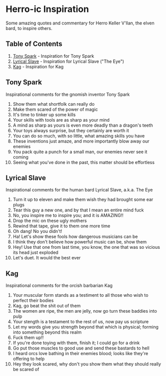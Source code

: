 # Herro-ic Inspiration

Some amazing quotes and commentary for Herro Keller V'llan, the elven bard, to inspire others.


## Table of Contents

1. [Tony Spark](#tony-spark) - Inspiration for Tony Spark
2. [Lyrical Slave](#lyrical-slave) - Inspiration for Lyrical Slave ("The Eye")
3. [Kag](#kag) - Inspiration for Kag


## Tony Spark

Inspirational comments for the gnomish inventor Tony Spark

1. Show them what shortfolk can really do
2. Make them scared of the power of magic
3. It's time to tinker up some kills
4. Your skills with tools are as sharp as your mind
5. A mind as sharp as yours is even more deadly than a dragon's teeth
6. Your toys always surprise, but they certainly are worth it
7. You can do so much, with so little, what amazing skills you have
8. These inventions just amaze, and more importantly blow away our enemies 
9. You pack quite a punch for a small man, our enemies never see it coming
10. Seeing what you've done in the past, this matter should be effortless


## Lyrical Slave

Inspirational comments for the human bard Lyrical Slave, a.k.a. The Eye

1. Turn it up to eleven and make them wish they had brought some ear plugs
2. Tear this guy a new one, and by that I mean an entire mind fuck
3. No, you inspire me to inspire you; and it is AMAZING!!
4. Drop the mic on these ugly mothers
5. Rewind that tape, give it to them one more time
6. Oh dang! No you didn't!
7. Ha! Let's show these fools how dangerous musicians can be
8. I think they don't believe how powerful music can be, show them
9. Hey! Use that one from last time, you know, the one that was so vicious its head just exploded
10. Let's duet. It would the best ever


## Kag

Inspirational comments for the orcish barbarian Kag

1. Your muscular form stands as a testiment to all those who wish to perfect their bodies
2. Kag, go beat the shit out of them
3. The women are ripe, the men are jelly, now go turn these baddies into pulp
4. Your stength is a testament to the rest of us, now pay us scripture
5. Let my words give you strength beyond that which is physical; forming into something beyond this realm
6. Fuck them up!!
7. If you're done toying with them, finish it; I could go for a drink
8. Go put those muscles to good use and send these bastards to hell
9. I heard orcs love bathing in their enemies blood; looks like they're offering to help
10. Hey they look scared, why don't you show them what they should really be scared of
